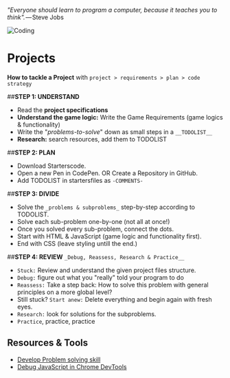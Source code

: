 _"Everyone should learn to program a computer, because it teaches you to think"._ — Steve Jobs

![Coding](https://github.com/dianavile/Projects/blob/master/img/Coding.png)

# Projects
__How to tackle a Project__ with `project > requirements > plan > code strategy`

##__STEP 1: UNDERSTAND__
- Read the __project specifications__
- __Understand the game logic:__ Write the Game Requirements (game logics & functionality)
- Write the "_problems-to-solve_" down  as small steps in a `__TODOLIST__`
- __Research:__ search resources, add them to TODOLIST

##__STEP 2: PLAN__
- Download Starterscode. 
- Open a new Pen in CodePen. OR Create a Repository in GitHub.
- Add TODOLIST in startersfiles as `-COMMENTS-`

##__STEP 3: DIVIDE__
- Solve the `_problems & subproblems_` step-by-step according to TODOLIST.
- Solve each sub-problem one-by-one (not all at once!)
- Once you solved every sub-problem, connect the dots.
- Start with HTML & JavaScript (game logic and functionality first).
- End with CSS (leave styling untill the end.)

##__STEP 4: REVIEW__ `_Debug, Reassess, Research & Practice__`
- `Stuck:` Review and understand the given project files structure.
- `Debug:` figure out what you "really" told your program to do
- `Reassess:` Take a step back: How to solve this problem with general principles on a more global level? 
- Still stuck? `Start anew:` Delete everything and begin again with fresh eyes.
- `Research:` look for solutions for the subproblems.
- `Practice`, practice, practice

##  Resources & Tools
- [Develop Problem solving skill](https://medium.freecodecamp.org/how-to-think-like-a-programmer-lessons-in-problem-solving-d1d8bf1de7d2) 
- [Debug JavaScript in Chrome DevTools](https://developers.google.com/web/tools/chrome-devtools/javascript/) 
